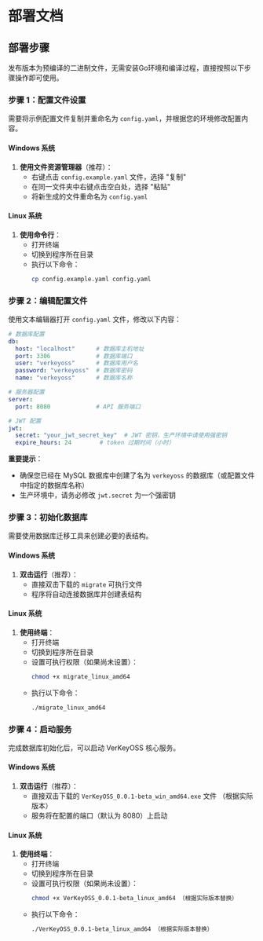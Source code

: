 # 部署文档

## 部署步骤

发布版本为预编译的二进制文件，无需安装Go环境和编译过程，直接按照以下步骤操作即可使用。

### 步骤 1：配置文件设置

需要将示例配置文件复制并重命名为 `config.yaml`，并根据您的环境修改配置内容。

#### Windows 系统

1. **使用文件资源管理器**（推荐）：
   - 右键点击 `config.example.yaml` 文件，选择 "复制" 
   - 在同一文件夹中右键点击空白处，选择 "粘贴" 
   - 将新生成的文件重命名为 `config.yaml`

#### Linux 系统

1. **使用命令行**：
   - 打开终端
   - 切换到程序所在目录
   - 执行以下命令：
     ```bash
     cp config.example.yaml config.yaml
     ```

### 步骤 2：编辑配置文件

使用文本编辑器打开 `config.yaml` 文件，修改以下内容：

```yaml
# 数据库配置
db:
  host: "localhost"      # 数据库主机地址
  port: 3306             # 数据库端口
  user: "verkeyoss"      # 数据库用户名
  password: "verkeyoss"  # 数据库密码
  name: "verkeyoss"      # 数据库名称

# 服务器配置
server:
  port: 8080             # API 服务端口

# JWT 配置
jwt:
  secret: "your_jwt_secret_key"  # JWT 密钥，生产环境中请使用强密钥
  expire_hours: 24        # token 过期时间（小时）
```

**重要提示**：
- 确保您已经在 MySQL 数据库中创建了名为 `verkeyoss` 的数据库（或配置文件中指定的数据库名称）
- 生产环境中，请务必修改 `jwt.secret` 为一个强密钥

### 步骤 3：初始化数据库

需要使用数据库迁移工具来创建必要的表结构。

#### Windows 系统

1. **双击运行**（推荐）：
   - 直接双击下载的 `migrate` 可执行文件
   - 程序将自动连接数据库并创建表结构

#### Linux 系统

1. **使用终端**：
   - 打开终端
   - 切换到程序所在目录
   - 设置可执行权限（如果尚未设置）：
     ```bash
     chmod +x migrate_linux_amd64
     ```
   - 执行以下命令：
     ```bash
     ./migrate_linux_amd64
     ```

### 步骤 4：启动服务

完成数据库初始化后，可以启动 VerKeyOSS 核心服务。

#### Windows 系统

1. **双击运行**（推荐）：
   - 直接双击下载的 `VerKeyOSS_0.0.1-beta_win_amd64.exe` 文件 （根据实际版本）
   - 服务将在配置的端口（默认为 8080）上启动

#### Linux 系统

1. **使用终端**：
   - 打开终端
   - 切换到程序所在目录
   - 设置可执行权限（如果尚未设置）：
     ```bash
     chmod +x VerKeyOSS_0.0.1-beta_linux_amd64 （根据实际版本替换）
     ```
   - 执行以下命令：
     ```bash
     ./VerKeyOSS_0.0.1-beta_linux_amd64 （根据实际版本替换）
     ```